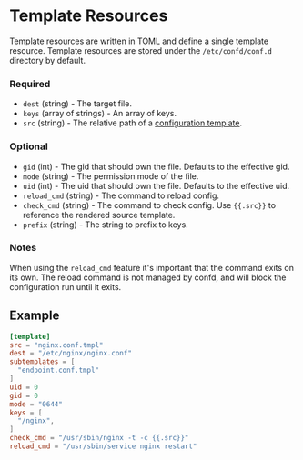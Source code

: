 # Template Resources

Template resources are written in TOML and define a single template resource.
Template resources are stored under the `/etc/confd/conf.d` directory by default.

### Required

* `dest` (string) - The target file.
* `keys` (array of strings) - An array of keys.
* `src` (string) - The relative path of a [configuration template](templates.md).

### Optional

* `gid` (int) - The gid that should own the file. Defaults to the effective gid.
* `mode` (string) - The permission mode of the file.
* `uid` (int) - The uid that should own the file. Defaults to the effective uid.
* `reload_cmd` (string) - The command to reload config.
* `check_cmd` (string) - The command to check config. Use `{{.src}}` to reference the rendered source template.
* `prefix` (string) - The string to prefix to keys.

### Notes

When using the `reload_cmd` feature it's important that the command exits on its own. The reload
command is not managed by confd, and will block the configuration run until it exits.

## Example

```TOML
[template]
src = "nginx.conf.tmpl"
dest = "/etc/nginx/nginx.conf"
subtemplates = [
  "endpoint.conf.tmpl"
]
uid = 0
gid = 0
mode = "0644"
keys = [
  "/nginx",
]
check_cmd = "/usr/sbin/nginx -t -c {{.src}}"
reload_cmd = "/usr/sbin/service nginx restart"
```
